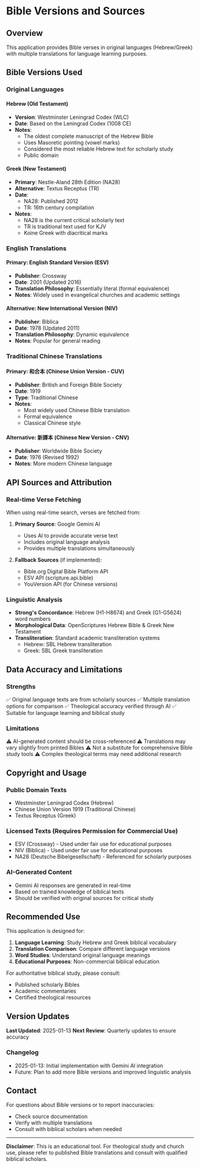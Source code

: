 # Bible Versions and Sources

## Overview
This application provides Bible verses in original languages (Hebrew/Greek) with multiple translations for language learning purposes.

## Bible Versions Used

### Original Languages

#### Hebrew (Old Testament)
- **Version**: Westminster Leningrad Codex (WLC)
- **Date**: Based on the Leningrad Codex (1008 CE)
- **Notes**:
  - The oldest complete manuscript of the Hebrew Bible
  - Uses Masoretic pointing (vowel marks)
  - Considered the most reliable Hebrew text for scholarly study
  - Public domain

#### Greek (New Testament)
- **Primary**: Nestle-Aland 28th Edition (NA28)
- **Alternative**: Textus Receptus (TR)
- **Date**:
  - NA28: Published 2012
  - TR: 16th century compilation
- **Notes**:
  - NA28 is the current critical scholarly text
  - TR is traditional text used for KJV
  - Koine Greek with diacritical marks

### English Translations

#### Primary: English Standard Version (ESV)
- **Publisher**: Crossway
- **Date**: 2001 (Updated 2016)
- **Translation Philosophy**: Essentially literal (formal equivalence)
- **Notes**: Widely used in evangelical churches and academic settings

#### Alternative: New International Version (NIV)
- **Publisher**: Biblica
- **Date**: 1978 (Updated 2011)
- **Translation Philosophy**: Dynamic equivalence
- **Notes**: Popular for general reading

### Traditional Chinese Translations

#### Primary: 和合本 (Chinese Union Version - CUV)
- **Publisher**: British and Foreign Bible Society
- **Date**: 1919
- **Type**: Traditional Chinese
- **Notes**:
  - Most widely used Chinese Bible translation
  - Formal equivalence
  - Classical Chinese style

#### Alternative: 新譯本 (Chinese New Version - CNV)
- **Publisher**: Worldwide Bible Society
- **Date**: 1976 (Revised 1992)
- **Notes**: More modern Chinese language

## API Sources and Attribution

### Real-time Verse Fetching

When using real-time search, verses are fetched from:

1. **Primary Source**: Google Gemini AI
   - Uses AI to provide accurate verse text
   - Includes original language analysis
   - Provides multiple translations simultaneously

2. **Fallback Sources** (if implemented):
   - Bible.org Digital Bible Platform API
   - ESV API (scripture.api.bible)
   - YouVersion API (for Chinese versions)

### Linguistic Analysis

- **Strong's Concordance**: Hebrew (H1-H8674) and Greek (G1-G5624) word numbers
- **Morphological Data**: OpenScriptures Hebrew Bible & Greek New Testament
- **Transliteration**: Standard academic transliteration systems
  - Hebrew: SBL Hebrew transliteration
  - Greek: SBL Greek transliteration

## Data Accuracy and Limitations

### Strengths
✅ Original language texts are from scholarly sources
✅ Multiple translation options for comparison
✅ Theological accuracy verified through AI
✅ Suitable for language learning and biblical study

### Limitations
⚠️ AI-generated content should be cross-referenced
⚠️ Translations may vary slightly from printed Bibles
⚠️ Not a substitute for comprehensive Bible study tools
⚠️ Complex theological terms may need additional research

## Copyright and Usage

### Public Domain Texts
- Westminster Leningrad Codex (Hebrew)
- Chinese Union Version 1919 (Traditional Chinese)
- Textus Receptus (Greek)

### Licensed Texts (Requires Permission for Commercial Use)
- ESV (Crossway) - Used under fair use for educational purposes
- NIV (Biblica) - Used under fair use for educational purposes
- NA28 (Deutsche Bibelgesellschaft) - Referenced for scholarly purposes

### AI-Generated Content
- Gemini AI responses are generated in real-time
- Based on trained knowledge of biblical texts
- Should be verified with original sources for critical study

## Recommended Use

This application is designed for:
1. **Language Learning**: Study Hebrew and Greek biblical vocabulary
2. **Translation Comparison**: Compare different language versions
3. **Word Studies**: Understand original language meanings
4. **Educational Purposes**: Non-commercial biblical education

For authoritative biblical study, please consult:
- Published scholarly Bibles
- Academic commentaries
- Certified theological resources

## Version Updates

**Last Updated**: 2025-01-13
**Next Review**: Quarterly updates to ensure accuracy

### Changelog
- 2025-01-13: Initial implementation with Gemini AI integration
- Future: Plan to add more Bible versions and improved linguistic analysis

## Contact

For questions about Bible versions or to report inaccuracies:
- Check source documentation
- Verify with multiple translations
- Consult with biblical scholars when needed

---

**Disclaimer**: This is an educational tool. For theological study and church use, please refer to published Bible translations and consult with qualified biblical scholars.
